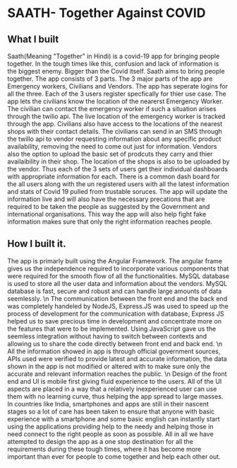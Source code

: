 #	SAATH- Together Against COVID	



## What I built 

Saath(Meaning "Together" in Hindi) is a covid-19 app for bringing people together. In the tough times like this, confusion and lack of information is the biggest enemy. Bigger than the Covid itself. Saath aims to bring people together. The app consists of 3 parts. The 3 major parts of the app are Emergency workers, Civilians and Vendors. 
The app has seperate logins for all the three. Each of the 3 users register specfically for thier use case. The app lets the civilians know the location of the nearerst Emergency Worker. The civilian can contact the emergency worker if such a situation arises through the twilio api. The live location of the emergency worker is tracked through the app. Civilians also have access to the locations of the nearest shops with their contact details. The civilians can send in an SMS through the twillo api to vendor requesting information about any specific product availability, removing the need to come out just for information. Vendors also the option to upload the basic set of prodcuts they carry and thier availaibility in their shop. The location of the shops is also to be uploaded by the vendor. 
Thus each of the 3 sets of users get their individual dashboards with appropriate information for each. 
There is a common dash board for the all users along with the un registered users with all the latest information and stats of Covid 19 pulled from trustable soruces. The app will update the information live and will also have the necessary precations that are required to be taken the people as suggested by the Government and international organisations. This way the app will also help fight fake information makes sure that only the right information reaches people. 

## How I built it. 
The app is primarly built using the Angular Framework. The angular frame gives us the independence required to incorporate various components that were required for the smooth flow of all the functionalities. 
	MySQL database is used to store all the user data and information about the vendors. MySQL database is fast, secure and robust and can handle large amounts of data seemlessly. \n
	The communication between the front end and the back end was completely handeled by NodeJS, Express.JS was used to speed up the process of development for the communication with database, Express JS helped us to save precious time in development and concentrate more on the features that were to be implemented.  Using JavaScript gave us the seemless integration without having to switch between contexts and allowing us to share the code directly between front end and back end. \n
	All the information showed in app is through official government sources, APIs used were verified to provide latest and accurate information, the data shown in the app is not modified or altered with to make sure only the accurate and relevant information reaches the public. 	\n
Design of the front end and UI is mobile first giving fluid experience to the users. All of the UI aspects are placed in a way that a relatively inexperienced user can use them with no learning curve, thus helping the app spread to large masses. In countries like India, smartphones and apps are still in their nascent stages so a lot of  care has been taken to ensure that anyone with basic experience with a smartphone and some basic english can instantly start using the applications providing help to the needy and helping those in need connect to the right people as soon as possible. 
	All in all we have attempted to design the app as a one stop destination for all the requirements during these tough times, where it has become more important than ever for people to come together and help each other out. 
	
